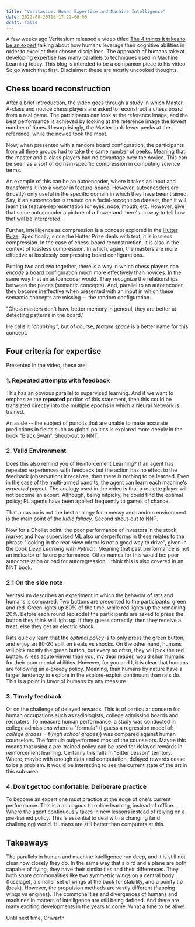 ```yaml
---
title: "Veritasium: Human Expertise and Machine Intelligence"
date: 2022-08-26T16:17:22-06:00
draft: false
---
```


A few weeks ago Veritasium released a video titled [The 4 things it takes to be an expert](https://www.youtube.com/watch?v=5eW6Eagr9XA) talking about how humans leverage their cognitive abilities in order to excel at their chosen disciplines. The approach of humans take at developing expertise has many parallels to techniques used in Machine Learning today. This blog is intended to be a companion piece to his video. So go watch that first. Disclaimer: these are mostly uncooked thoughts. 

## Chess board reconstruction
After a brief introduction, the video goes through a study in which Master, A-class and novice chess players are asked to reconstruct a chess board from a real game. The participants can look at the reference image, and the best performance is achieved by looking at the reference image the lowest number of times. Unsurprisingly, the Master took fewer peeks at the reference, while the novice took the most. 

Now, when presented with a random board configuration, the participants from all three groups had to take the same number of peeks. Meaning that the master and a-class players had no advantage over the novice. This can be seen as a sort of domain-specific compression in computing science terms.

An example of this can be an autoencoder, where it takes an input and transforms it into a vector in feature-space. However, autoencoders are (mostly) only useful in the specific domain in which they have been trained. Say, if an autoencoder is trained on a facial-recognition dataset, then it will learn the feature-representation for eyes, nose, mouth, etc. However, give that same autoencoder a picture of a flower and there's no way to tell how that will be interpreted.

Further, intelligence as compression is a concept explored in the [Hutter Prize](https://en.wikipedia.org/wiki/Hutter_Prize). Specifically, since the Hutter Prize deals with text, it is lossless compression. In the case of chess-board reconstruction, it is also in the context of lossless compression. In which, again, the masters are more effective at losslessly compressing board configurations. 

Putting two and two together, there is a way in which chess players can _encode_ a board configuration much more effectively than novices. In the same way that an autoencoder would. They recognize the relationships between the pieces (semantic concepts). And, parallel to an autoencoder, they become ineffective when presented with an input in which these semantic concepts are missing -- the random configuration.

"Chessmasters don't have better memory in general, they are better at detecting patterns in the board."

He calls it _"chunking"_, but of course, _feature space_ is a better name for this concept.

## Four criteria for expertise

Presented in the video, these are:
### 1. Repeated attempts with feedback
This has an obvious parallel to supervised learning. And if we want to emphasize the **repeated** portion of this statement, then this could be translated directly into the multiple epochs in which a Neural Network is trained. 

An aside -- the subject of  pundits that are unable to make accurate predictions in fields such as global politics is explored more deeply in the book "Black Swan". Shout-out to NNT.

### 2. Valid Environment
Does this also remind you of Reinforcement Learning? If an agent has repeated experiences with feedback but the action has no effect to the feedback (observation) it receives, then there is nothing to be learned. Even in the case of the multi-armed bandits, the agent can learn each machine's _expected_ payout. The analogy used in the video is that a roulette player will not become an expert. Although, being nitpicky, he could find the optimal policy; RL agents have been applied frequently to games of chance.

That a casino is not the best analogy for a messy and random environment is the main point of the _ludic fallacy_. Second shout-out to NNT. 

Now for a Chollet point, the poor performance of investors in the stock market and how supervised ML also underperforms in these relates to the phrase "looking in the rear-view mirror is not a good way to drive", given in the book _Deep Learning with Pythion_. Meaning that past performance is not an indicator of future performance. Other names for this would be: poor autocorrelation or bad for autoregression. I think this is also covered in an NNT book.

### 2.1 On the side note
Veritasium describes an experiment in which the behavior of rats and humans is compared. Two buttons are presented to the participants: green and red. Green lights up 80% of the time, while red lights up the remaining 20%. Before each round (episode) the participants are asked to press the button they think will light up. If they guess correctly, then they receive a treat, else they get an electric shock. 

Rats quickly learn that the _optimal policy_ is to only press the green button, and enjoy an 80-20 split on treats vs shocks. On the other hand, humans will pick mostly the green button, but every so often, they will pick the red button. A less acute viewer than you, my dear reader, would shun humans for their poor mental abilities. However, for you and I, it is clear that humans are following an $\epsilon$-greedy policy. Meaning, than humans by nature have a larger tendency to explore in the explore-exploit continuum than rats do. This is a point in favor of humans by any measure.

### 3. Timely feedback
Or on the challenge of delayed rewards. This is of particular concern for human occupations such as radiologists, college admission boards and recruiters. To measure human performance, a study was conducted in college admissions where a "formula" (I guess a regression model of: _college grades_ = f(_high school grades_)) was compared against human counselors. The formula outperformed most of the counselors. Maybe this means that using a pre-trained policy can be used for delayed rewards in reinforcement learning. Certainly this falls in "Bitter Lesson" territory. Where, maybe with enough data and computation, delayed rewards cease to be a problem. It would be interesting to see the current state of the art in this sub-area.

### 4. Don't get too comfortable: Deliberate practice
To become an expert one must practice at the edge of one's current performance. This is a analogous to online learning, instead of offline. Where the agent continuously takes in new lessons instead of relying on a pre-trained policy. This is essential to deal with a changing (and challenging) world. Humans are still better than computers at this. 

## Takeaways
The parallels in human and machine intelligence run deep, and it is still not clear how closely they do. In the same way that a bird and a plane are both capable of flying, they have their similarities and their differences. They both share commonalities like two symmetric wings on a central body (fuselage), a smaller set of wings at the back for stability, and a pointy tip (beak). However, the propulsion methods are vastly different (flapping wings vs engines). The commonalities and divergences of humans and machines in matters of intelligence are still being defined. And there are many exciting developments in the years to come. What a time to be alive!

Until next time,
Oriwarth
